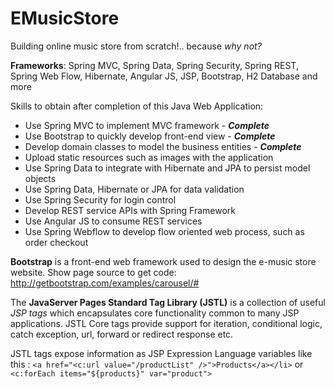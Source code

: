 # EMusicStore
Building online music store from scratch!.. because <i>why not?</i>

<b>Frameworks</b>: Spring MVC, Spring Data, Spring Security, Spring REST, Spring Web Flow, Hibernate, Angular JS, JSP, Bootstrap, H2 Database and more

Skills to obtain after completion of this Java Web Application:

- Use Spring MVC to implement MVC framework - <b><i>Complete</i></b>
- Use Bootstrap to quickly develop front-end view - <b><i>Complete</i></b>
- Develop domain classes to model the business entities - <b><i>Complete</i></b>
- Upload static resources such as images with the application
- Use Spring Data to integrate with Hibernate and JPA to persist model objects
- Use Spring Data, Hibernate or JPA for data validation
- Use Spring Security for login control
- Develop REST service APIs with Spring Framework
- Use Angular JS to consume REST services
- Use Spring Webflow to develop flow oriented web process, such as order checkout






<b>Bootstrap</b> is a front-end web framework used to design the e-music store website. 
Show page source to get code: http://getbootstrap.com/examples/carousel/#


The <b>JavaServer Pages Standard Tag Library (JSTL)</b> is a collection of useful <i>JSP tags</i> 
which encapsulates core functionality common to many JSP applications. 
JSTL Core tags provide support for iteration, conditional logic, catch exception, url, forward or redirect response etc.

JSTL tags expose information as JSP Expression Language variables like this : 
`<a href="<c:url value="/productList" />">Products</a></li>` 
or `<c:forEach items="${products}" var="product"> `
